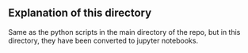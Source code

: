 ## Explanation of this directory ## 
Same as the python scripts in the main directory of the repo, but in this directory, they have been converted to jupyter notebooks.

